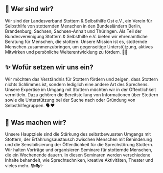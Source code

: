 
## 👋 Wer sind wir?

Wir sind der Landesverband Stottern & Selbsthilfe Ost e.V., ein Verein für Selbsthilfe von stotternden Menschen in den Bundesländern Berlin, Brandenburg, Sachsen, Sachsen-Anhalt und Thüringen. Als Teil der Bundesvereinigung Stottern & Selbsthilfe e.V. bieten wir ehrenamtliche Beratung für Menschen, die stottern. Unsere Mission ist es, stotternde Menschen zusammenzubringen, um gegenseitige Unterstützung, aktives Mitwirken und persönliche Weiterentwicklung zu fördern. 🤝✨

## ✨ Wofür setzen wir uns ein?

Wir möchten das Verständnis für Stottern fördern und zeigen, dass Stottern nichts Schlimmes ist, sondern lediglich eine andere Art des Sprechens. Unsere Expertise im Umgang mit Stottern möchten wir in der Öffentlichkeit vermitteln. Dazu gehören die Bereitstellung von Informationen über Stottern sowie die Unterstützung bei der Suche nach oder Gründung von Selbsthilfegruppen. 🗣️❤️

## 🚀 Was machen wir?

Unsere Hauptziele sind die Stärkung des selbstbewussten Umgangs mit Stottern, der Erfahrungsaustausch zwischen Menschen mit Behinderung und die Sensibilisierung der Öffentlichkeit für die Sprechstörung Stottern. Wir halten Vorträge und organisieren Seminare für stotternde Menschen, die ein Wochenende dauern. In diesen Seminaren werden verschiedene Inhalte behandelt, wie Sprechtechniken, kreative Aktivitäten, Theater und vieles mehr. 📚🎭✨

<!--

**Here are some ideas to get you started:**

🙋‍♀️ A short introduction - what is your organization all about?
🌈 Contribution guidelines - how can the community get involved?
👩‍💻 Useful resources - where can the community find your docs? Is there anything else the community should know?
🍿 Fun facts - what does your team eat for breakfast?
🧙 Remember, you can do mighty things with the power of [Markdown](https://docs.github.com/github/writing-on-github/getting-started-with-writing-and-formatting-on-github/basic-writing-and-formatting-syntax)
-->
